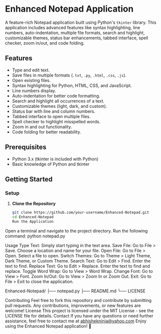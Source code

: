 # Enhanced Notepad Application

A feature-rich Notepad application built using Python's `tkinter` library. This application includes advanced features like syntax highlighting, line numbers, auto-indentation, multiple file formats, search and highlight, customizable themes, status bar enhancements, tabbed interface, spell checker, zoom in/out, and code folding.

## Features

- Type and edit text.
- Save files in multiple formats (`.txt`, `.py`, `.html`, `.css`, `.js`).
- Open existing files.
- Syntax highlighting for Python, HTML, CSS, and JavaScript.
- Line numbers display.
- Auto-indentation for better code formatting.
- Search and highlight all occurrences of a text.
- Customizable themes (light, dark, and custom).
- Status bar with line and column numbers.
- Tabbed interface to open multiple files.
- Spell checker to highlight misspelled words.
- Zoom in and out functionality.
- Code folding for better readability.

## Prerequisites

- Python 3.x (tkinter is included with Python)
- Basic knowledge of Python and tkinter

## Getting Started

### Setup

1. **Clone the Repository**
   ```bash
   git clone https://github.com/your-username/Enhanced-Notepad.git
   cd Enhanced-Notepad
   Run the Application
Open a terminal and navigate to the project directory.
Run the following command:
python notepad.py

Usage
Type Text: Simply start typing in the text area.
Save File: Go to File > Save. Choose a location and name for your file.
Open File: Go to File > Open. Select a file to open.
Switch Themes: Go to Theme > Light Theme, Dark Theme, or Custom Theme.
Search Text: Go to Edit > Find. Enter the text to find.
Replace Text: Go to Edit > Replace. Enter the text to find and replace.
Toggle Word Wrap: Go to View > Word Wrap.
Change Font: Go to View > Font.
Zoom In/Out: Go to View > Zoom In or Zoom Out.
Exit: Go to File > Exit to close the application.

Enhanced-Notepad/
├── notepad.py
├── README.md
└── LICENSE

Contributing
Feel free to fork this repository and contribute by submitting pull requests. Any contributions, improvements, or new features are welcome!
License
This project is licensed under the MIT License - see the LICENSE file for details.
Contact
If you have any questions or need further assistance, feel free to contact me at abhishekninja@yahoo.com
Enjoy using the Enhanced Notepad application! 📝